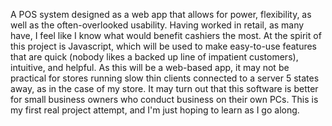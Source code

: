 A POS system designed as a web app that allows for power, flexibility, as well as the often-overlooked usability. Having worked in retail, as many have, I feel like I know what would benefit cashiers the most. At the spirit of this project is Javascript, which will be used to make easy-to-use features that are quick (nobody likes a backed up line of impatient customers), intuitive, and helpful. As this will be a web-based app, it may not be practical for stores running slow thin clients connected to a server 5 states away, as in the case of my store. It may turn out that this software is better for small business owners who conduct business on their own PCs. This is my first real project attempt, and I'm just hoping to learn as I go along.